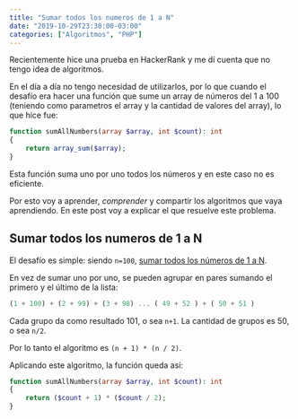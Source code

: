 ```yaml
---
title: "Sumar todos los numeros de 1 a N"
date: "2019-10-29T23:30:00-03:00"
categories: ["Algoritmos", "PHP"]
---
```


Recientemente hice una prueba en HackerRank y me dí cuenta que no tengo idea de algoritmos.

En el día a día no tengo necesidad de utilizarlos, por lo que cuando el desafío era hacer una función que sume un array de números del 1 a 100 (teniendo como parametros el array y la cantidad de valores del array), lo que hice fue:

```php
function sumAllNumbers(array $array, int $count): int
{
    return array_sum($array);
}
```

Esta función suma uno por uno todos los números y en este caso no es eficiente.

Por esto voy a aprender, *comprender* y compartir los algoritmos que vaya aprendiendo. En este post voy a explicar el que resuelve este problema.

## Sumar todos los numeros de 1 a N

El desafío es simple: siendo `n=100`, <u>sumar todos los números de 1 a N</u>.

En vez de sumar uno por uno, se pueden agrupar en pares sumando el primero y el último de la lista:

```js
(1 + 100) + (2 + 99) + (3 + 98) ... ( 49 + 52 ) + ( 50 + 51 )
```

Cada grupo da como resultado 101, o sea `n+1`. La cantidad de grupos es 50, o sea `n/2`.

Por lo tanto el algoritmo es `(n + 1) * (n / 2)`.


Aplicando este algoritmo, la función queda así:

```php
function sumAllNumbers(array $array, int $count): int
{
    return ($count + 1) * ($count / 2);
}
```
